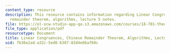 ```yaml
---
content_type: resource
description: This resource contains information regarding Linear Congruences, chinese
  remainder theorem, algorithms, lecture 5 notes.
file: https://ol-ocw-studio-app-qa.s3.amazonaws.com/courses/18-781-theory-of-numbers-spring-2012/7b36e2ada32c5ed0638783d4e66af60c_MIT18_781S12_lec5.pdf
file_type: application/pdf
resourcetype: Document
title: Linear Congruences, Chinese Remainder Theorem, Algorithms, Lecture 5 Notes
uid: 7b36e2ad-a32c-5ed0-6387-83d4e66af60c
---
```

